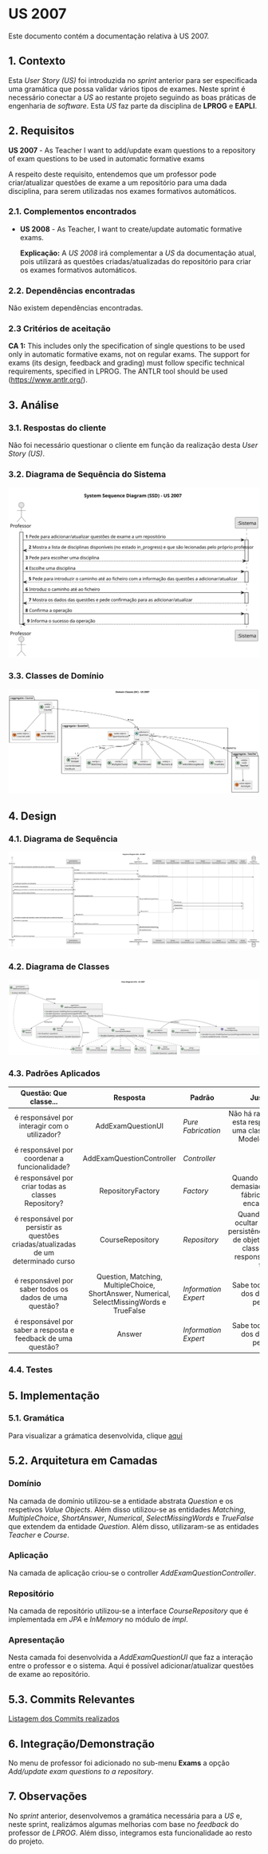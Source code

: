 # US 2007

Este documento contém a documentação relativa à US 2007.

## 1. Contexto

Esta *User Story (US)* foi introduzida no *sprint* anterior para ser especificada uma gramática que possa validar vários 
tipos de exames. Neste sprint é necessário conectar a *US* ao restante projeto seguindo as boas práticas de engenharia de 
*software*.
Esta *US* faz parte da disciplina de **LPROG** e **EAPLI**.

## 2. Requisitos

**US 2007** - As Teacher I want to add/update exam questions to a repository of exam questions to be used in automatic
formative exams

A respeito deste requisito, entendemos que um professor pode criar/atualizar questões de exame a um repositório para uma dada
disciplina, para serem utilizadas nos exames formativos automáticos.

### 2.1. Complementos encontrados

- **US 2008** - As Teacher, I want to create/update automatic formative exams.

  **Explicação:** A *US 2008* irá complementar a *US* da documentação atual, pois utilizará as questões criadas/atualizadas 
do repositório para criar os exames formativos automáticos.

### 2.2. Dependências encontradas

Não existem dependências encontradas.

### 2.3 Critérios de aceitação

**CA 1:** This includes only the specification of single questions to be used only in automatic formative exams, not on
regular exams.
The support for exams (its design, feedback and grading) must follow specific technical requirements, specified in LPROG.
The ANTLR tool should be used (https://www.antlr.org/).

## 3. Análise

### 3.1. Respostas do cliente

Não foi necessário questionar o cliente em função da realização desta *User Story (US)*.

### 3.2. Diagrama de Sequência do Sistema

![Diagrama de Sequência do sistema](./SVG/system-sequence-diagram.svg)

### 3.3. Classes de Domínio

![Diagrama de Classes de Domínio](SVG/domain-classes.svg)

## 4. Design

### 4.1. Diagrama de Sequência

![Diagrama de Sequência](SVG/sequence-diagram.svg)

### 4.2. Diagrama de Classes

![Diagrama de Classes](SVG/class-diagram.svg)

### 4.3. Padrões Aplicados
|                               Questão: Que classe...                                |                                          Resposta                                          | Padrão               |                                                                Justificação                                                                 |
|:-----------------------------------------------------------------------------------:|:------------------------------------------------------------------------------------------:|----------------------|:-------------------------------------------------------------------------------------------------------------------------------------------:|
|                    é responsável por interagir com o utilizador?                    |                                     AddExamQuestionUI                                      | *Pure Fabrication*   |                        Não há razão para atribuir esta responsabilidade a uma classe presente no Modelo de Domínio.                         |
|                    é responsável por coordenar a funcionalidade?                    |                                 AddExamQuestionController                                  | *Controller*         |                                                                                                                                             |
|                é responsável por criar todas as classes Repository?                 |                                     RepositoryFactory                                      | *Factory*            |                               Quando uma entidade é demasiado complexa, as fábricas fornecem encapsulamento.                                |
| é responsável por persistir as questões criadas/atualizadas de um determinado curso |                                      CourseRepository                                      | *Repository*         | Quando se pretende ocultar os detalhes de persistência/reconstrução de objetos cria-se uma classe Repository responsável por essas tarefas. |
|               é responsável por saber todos os dados de uma questão?                | Question, Matching, MultipleChoice, ShortAnswer, Numerical, SelectMissingWords e TrueFalse | *Information Expert* |                                             Sabe toda a informação dos dados que lhe pertencem.                                             |
|            é responsável por saber a resposta e feedback de uma questão?            |                                           Answer                                           | *Information Expert* |                                             Sabe toda a informação dos dados que lhe pertencem.                                             |

### 4.4. Testes

## 5. Implementação

### 5.1. Gramática

Para visualizar a grámatica desenvolvida, clique [aqui](../../../antlr4/ExamQuestion.g4)

## 5.2. Arquitetura em Camadas
### Domínio

Na camada de domínio utilizou-se a entidade abstrata *Question* e os respetivos *Value* *Objects*. Além disso utilizou-se 
as entidades *Matching*, *MultipleChoice*, *ShortAnswer*, *Numerical*, *SelectMissingWords* e *TrueFalse* que extendem da 
entidade *Question*. Além disso, utilizaram-se as entidades *Teacher* e *Course*.

### Aplicação

Na camada de aplicação criou-se o controller *AddExamQuestionController*.

### Repositório

Na camada de repositório utilizou-se a interface *CourseRepository* que é implementada em *JPA* e *InMemory* no módulo 
de *impl*.

### Apresentação

Nesta camada foi desenvolvida a *AddExamQuestionUI* que faz a interação entre o professor e o sistema. Aqui é possível 
adicionar/atualizar questões de exame ao repositório.

## 5.3. Commits Relevantes

[Listagem dos Commits realizados](https://github.com/Departamento-de-Engenharia-Informatica/sem4pi-22-23-20/issues/55)

## 6. Integração/Demonstração

No menu de professor foi adicionado no sub-menu **Exams** a opção *Add/update exam questions to a repository*.

## 7. Observações

No *sprint* anterior, desenvolvemos a gramática necessária para a *US* e, neste sprint, realizámos algumas melhorias com 
base no *feedback* do professor de *LPROG*. Além disso, integramos esta funcionalidade ao resto do projeto.
